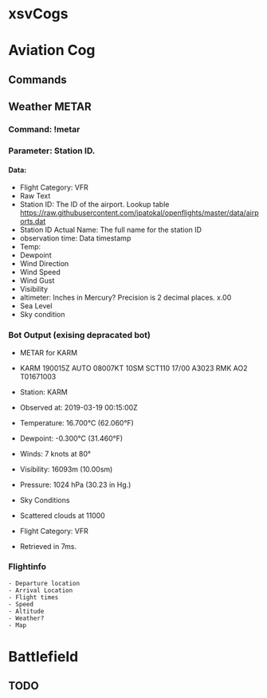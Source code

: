# xsvCogs

# Aviation Cog
## Commands
## Weather METAR
### Command: !metar
### Parameter: Station ID.

#### Data:
* Flight Category: VFR
* Raw Text
* Station ID:  The ID of the airport.  Lookup table https://raw.githubusercontent.com/jpatokal/openflights/master/data/airports.dat
* Station ID Actual Name: The full name for the station ID
* observation time: Data timestamp
* Temp:
* Dewpoint
* Wind Direction
* Wind Speed
* Wind Gust
* Visibility
* altimeter:  Inches in Mercury? Precision is 2 decimal places. x.00
* Sea Level
* Sky condition

### Bot Output (exising depracated bot)
* METAR for KARM
* KARM 190015Z AUTO 08007KT 10SM SCT110 17/00 A3023 RMK AO2 T01671003

* Station: KARM
* Observed at: 2019-03-19 00:15:00Z
* Temperature: 16.700°C (62.060°F)
* Dewpoint: -0.300°C (31.460°F)
* Winds: 7 knots at 80°
* Visibility: 16093m (10.00sm)
* Pressure: 1024 hPa (30.23 in Hg.)
* Sky Conditions
* Scattered clouds at 11000
* Flight Category: VFR
* Retrieved in 7ms.

### Flightinfo
    - Departure location
    - Arrival Location
    - Flight times
    - Speed
    - Altitude
    - Weather?
    - Map

# Battlefield
## TODO
